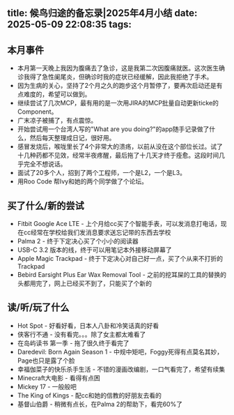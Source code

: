 title: 候鸟归途的备忘录|2025年4月小结
date: 2025-05-09 22:08:35
tags:
---
## 本月事件

- 本月第一天晚上我因为腹痛去了急诊，这是我第二次因腹痛就医。这次医生确诊我得了急性阑尾炎，但确诊时我的症状已经缓解，因此我拒绝了手术。
- 因为生病的关心，坚持了2个月之久的跑步这个月暂停了，要再次启动还是有点难度的，希望可以做到。
- 继续尝试了几次MCP，最有用的是一次用JIRA的MCP批量自动更新ticke的Component。
- 广末凉子被捕了，有点震惊。
- 开始尝试用一个台湾人写的"What are you doing?"的app随手记录做了什么，然后每天整理成日记，很好用。
- 感冒发烧后，喉咙里长了4个非常大的溃疡，以前从没在这个部位长过。试了十几种药都不见效，经常半夜疼醒，最后拖了十几天才终于痊愈。这段时间几乎完全不想说话。
- 面试了20多个人，招到了两个工程师，一个是L2，一个是L3。
- 用Roo Code 帮Ivy和她的两个同学做了个论坛。



## 买了什么/新的尝试

- Fitbit Google Ace LTE - 上个月给cc买了个智能手表，可以发消息打电话，现在cc经常在学校给我们发消息要求送忘记带的东西去学校
- Palma 2 - 终于下定决心买了个小小的阅读器
- USB-C 3.2 版本的线，终于可以用笔记本外接移动屏幕了
- Apple Magic Trackpad - 终于下定决心对自己好一点，买了个从来不打折的Trackpad
- Bebird Earsight Plus Ear Wax Removal Tool - 之前的挖耳屎的工具的替换的头都用完了，网上已经买不到了，只能买了个新的


## 读/听/玩了什么

- Hot Spot - 好看好看，日本人八卦和冷笑话真的好看
- 侠客行不通 - 没有看完。。。除了女主都太难看了
- 在岛屿读书 第一季 - 拖了很久终于看完了
- Daredevil: Born Again Season 1 - 中规中矩吧，Foggy死得有点莫名其妙， Page也只是露了个脸
- 幸福伽菜子的快乐杀手生活 - 不错的漫画改编剧，一口气看完了，希望有续集
- Minecraft大电影 - 看得有点困
- Mickey 17 - 一般般吧
- The King of Kings - 配cc和她的信教的好朋友去看的
- 基督山伯爵 - 稍微有点长，在Palma 2的帮助下，看完60%了